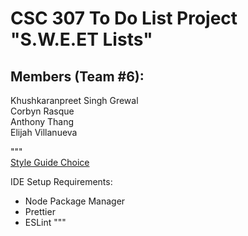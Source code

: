 # CSC 307 To Do List Project "S.W.E.ET Lists"

## Members (Team #6):

Khushkaranpreet Singh Grewal\
Corbyn Rasque\
Anthony Thang\
Elijah Villanueva

"""\
[Style Guide Choice](https://airbnb.io/javascript/react/#alignment)

IDE Setup Requirements:

- Node Package Manager
- Prettier
- ESLint
  """
